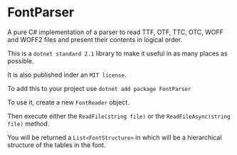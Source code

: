 ﻿# FontParser

A pure C# implementation of a parser to read TTF, OTF, TTC, OTC, WOFF and WOFF2 files and present their contents in logical order.

This is a ``dotnet standard 2.1`` library to make it useful in as many places as possible.

It is also published inder an ``MIT license``.

To add this to your project use ``dotnet add package FontParser``

To use it, create a new ``FontReader`` object.

Then execute either the ``ReadFile(string file)`` or the ``ReadFileAsync(string file)`` method.

You will be returned a ``List<FontStructure>`` in which will be a hierarchical structure of the tables in the font.